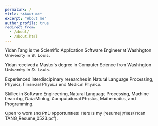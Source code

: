 ```yaml
---
permalink: /
title: "About me"
excerpt: "About me"
author_profile: true
redirect_from: 
  - /about/
  - /about.html
---
```


Yidan Tang is the Scientific Application Software Engineer at Washington University in St. Louis. 

Yidan received a Master's degree in Computer Science from Washington University in St. Louis. 

Experienced interdisciplinary researches in Natural Language Processing, Physics, Financial Physics and Medical Physics. 

Skilled in Software Engineering, Natural Language Processing, Machine Learning, Data Mining, Computational Physics, Mathematics, and Programming.

Open to work and PhD opportunities! Here is my [resume](/files/Yidan TANG_Resume_0523.pdf).
